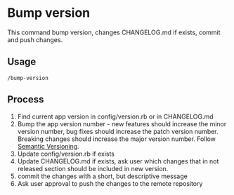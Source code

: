 # Bump version

This command bump version, changes CHANGELOG.md if exists, commit and push changes.

## Usage

```
/bump-version
```

## Process

1. Find current app version in config/version.rb or in CHANGELOG.md
2. Bump the app version number - new features should increase the minor version number, bug fixes should increase the patch version number. Breaking changes should increase the major version number. Follow [Semantic Versioning](https://semver.org/).
3. Update config/version.rb if exists
4. Update CHANGELOG.md if exists, ask user which changes that in not released section should be included in new version.
5. commit the changes with a short, but descriptive message
6. Ask user approval to push the changes to the remote repository
